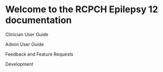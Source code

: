 # Welcome to the RCPCH Epilepsy 12 documentation

Clinician User Guide

Admin User Guide

Feedback and Feature Requests

Development